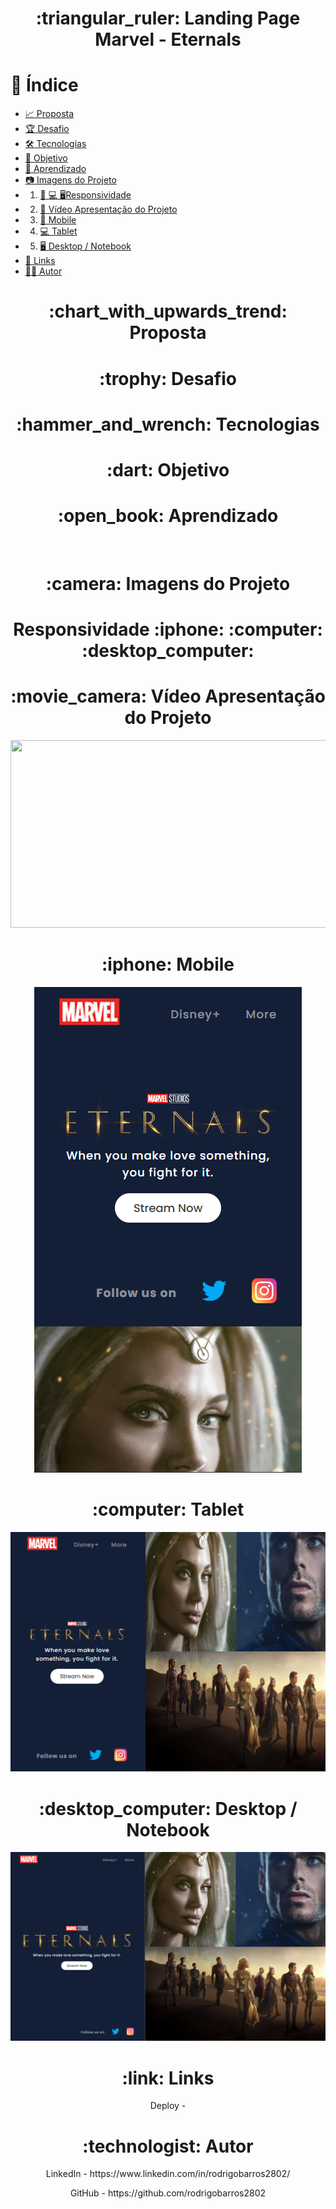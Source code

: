 <h1 align="center">:triangular_ruler: Landing Page Marvel - Eternals</h1>

# :memo: Índice
* [:chart_with_upwards_trend: Proposta](https://github.com/rodrigobarros2802/landingpage-eternals-responsive#chart_with_upwards_trend-proposta)
* [:trophy: Desafio](https://github.com/rodrigobarros2802/landingpage-eternals-responsive#trophy-desafio)
* [:hammer_and_wrench: Tecnologias](https://github.com/rodrigobarros2802/landingpage-eternals-responsive#hammer_and_wrench-tecnologias)
* [:dart: Objetivo](https://github.com/rodrigobarros2802/landingpage-eternals-responsive#dart-objetivo)
* [:open_book: Aprendizado](https://github.com/rodrigobarros2802/landingpage-eternals-responsive#open_book-aprendizado)
* [:camera: Imagens do Projeto](https://github.com/rodrigobarros2802/landingpage-eternals-responsive#camera-imagens-do-projeto)
* 1. [:iphone: :computer: :desktop_computer:Responsividade](https://github.com/rodrigobarros2802/landingpage-eternals-responsive/edit/master/README.md#responsividade-iphone-computer-desktop_computer)
* 2. [:movie_camera: Vídeo Apresentação do Projeto](https://github.com/rodrigobarros2802/landingpage-eternals-responsive/edit/master/README.md#movie_camera-v%C3%ADdeo-apresenta%C3%A7%C3%A3o-do-projeto)
* 3. [:iphone: Mobile](https://github.com/rodrigobarros2802/landingpage-eternals-responsive/edit/master/README.md#iphone-mobile)
* 4. [:computer: Tablet](https://github.com/rodrigobarros2802/landingpage-eternals-responsive/edit/master/README.md#computer-tablet)
* 5. [:desktop_computer: Desktop / Notebook](https://github.com/rodrigobarros2802/landingpage-eternals-responsive/edit/master/README.md#desktop_computer-desktop--notebook)
* [:link: Links](https://github.com/rodrigobarros2802/landingpage-eternals-responsive#link-links)
* [:technologist: Autor](https://github.com/rodrigobarros2802/landingpage-eternals-responsive#technologist-autor)

<h1 align="center">:chart_with_upwards_trend: Proposta</h1>
<p align="center"></p>

<h1 align="center">:trophy: Desafio</h1>
<p align="center"></p>

<h1 align="center">:hammer_and_wrench: Tecnologias</h1>
<p align="center"></p>

<h1 align="center">:dart: Objetivo</h1>
<p align="center"></p>

<h1 align="center">:open_book: Aprendizado</h1>
<p align="center"></p>
<p align="center"><img src=""></p>

<h1 align="center">:camera: Imagens do Projeto</h1>
<h1 align="center">Responsividade :iphone: :computer: :desktop_computer:</h1>

<h1 align="center">:movie_camera: Vídeo Apresentação do Projeto</h1>
<p align="center">
<img width="600" height="300" src="assets/img/gif-apresentacao.gif">
</p>

<h1 align="center">:iphone: Mobile</h1>
<p align="center"><img src="assets/img/print mobile.png"></p>

<h1 align="center">:computer: Tablet</h1>
<p align="center"><img src="assets/img/print tablet.png"></p>

<h1 align="center">:desktop_computer: Desktop / Notebook</h1>
<p align="center"><img src="assets/img/print desktop.png"></p>

<h1 align="center">:link: Links</h1>
<p align="center">Deploy -</p> 

<h1 align="center">:technologist: Autor</h1>

<p align="center">LinkedIn - https://www.linkedin.com/in/rodrigobarros2802/</p>

<p align="center">GitHub - https://github.com/rodrigobarros2802</p> 
